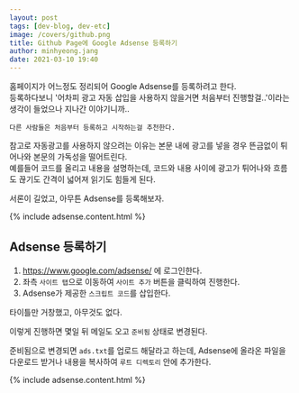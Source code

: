 ```yaml
---
layout: post
tags: [dev-blog, dev-etc]
image: /covers/github.png
title: Github Page에 Google Adsense 등록하기
author: minhyeong.jang
date: 2021-03-10 19:40
---
```


홈페이지가 어느정도 정리되어 Google Adsense를 등록하려고 한다.  
등록하다보니 '어차피 광고 자동 삽입을 사용하지 않을거면 처음부터 진행할걸..'이라는 생각이 들었으나 지나간 이야기니까..

`다른 사람들은 처음부터 등록하고 시작하는걸 추천한다.`

참고로 자동광고를 사용하지 않으려는 이유는 본문 내에 광고를 넣을 경우 뜬금없이 튀어나와 본문의 가독성을 떨어트린다.  
예를들어 코드를 올리고 내용을 설명하는데, 코드와 내용 사이에 광고가 튀어나와 흐름도 끊기도 간격이 넓어져 읽기도 힘들게 된다.

서론이 길었고, 아무튼 Adsense를 등록해보자.

{% include adsense.content.html %}

## Adsense 등록하기

1. https://www.google.com/adsense/ 에 로그인한다.
2. 좌측 `사이트 탭`으로 이동하여 `사이트 추가` 버튼을 클릭하여 진행한다.
3. Adsense가 제공한 `스크립트 코드`를 삽입한다.

타이틀만 거창했고, 아무것도 없다.

이렇게 진행하면 몇일 뒤 메일도 오고 `준비됨` 상태로 변경된다.

준비됨으로 변경되면 `ads.txt`를 업로드 해달라고 하는데, Adsense에 올라온 파일을 다운로드 받거나 내용을 복사하여 `루트 디렉토리` 안에 추가한다.

{% include adsense.content.html %}
